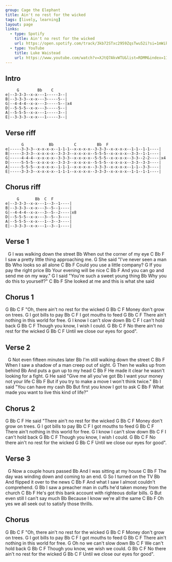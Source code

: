 ```yaml
---
group: Cage the Elephant
title: Ain't no rest for the wicked
tags: [lively, learning]
layout: page
links:
  - type: Spotify
    title: Ain't no rest for the wicked
    url: https://open.spotify.com/track/3kb72STxc2959ZqsTwu52i?si=1mWiklwhRxexWZFwMwfSKQ
  - type: YouTube
    title: Luke Waistead
    url: https://www.youtube.com/watch?v=XJtQ7AkvWTU&list=RDMM&index=11&ab_channel=LukeWalstead
---
```


## Intro

```chordpro
     G        Bb    C
e|--3-3-3--x-x---1-----3--|
B|--3-3-3--x-x---3-----5--|
G|--4-4-4--x-x---3-----5--|x4
D|--5-5-5--x-x---3-----5--|
A|--5-5-5--x-x---1-----3--|
E|--3-3-3--x-x---1-----3--|
```
 
## Verse riff

```chordpro
       G           Bb         C         Bb  F
e|-----3-3-3--x-x-x-x--1-1-1--x-x-x-x--3-3-3--x-x-x-x--1-1--1-1----|
B|-----3-3-3--x-x-x-x--3-3-3--x-x-x-x--5-5-5--x-x-x-x--3-3--1-1----|
G|-----4-4-4--x-x-x-x--3-3-3--x-x-x-x--5-5-5--x-x-x-x--3-3--2-2----|x4
D|-----5-5-5--x-x-x-x--3-3-3--x-x-x-x--5-5-5--x-x-x-x--3-3--3-3----|
A|-----5-5-5--x-x-x-x--1-1-1--x-x-x-x--3-3-3--x-x-x-x--1-1--3-3----|
E|-----3-3-3--x-x-x-x--1-1-1--x-x-x-x--3-3-3--x-x-x-x--1-1--1-1----|
```
 
## Chorus riff

```chordpro
     G       Bb  C  F
e|--3-3-3--x-x---1--3--1----|
B|--3-3-3--x-x---3--5--1----|
G|--4-4-4--x-x---3--5--2----|x8
D|--5-5-5--x-x---3--5--3----|
A|--5-5-5--x-x---1--3--3----|
E|--3-3-3--x-x---1--3--1----|
```

## Verse 1

&nbsp;         G
I was walking down the street
               Bb
When out the corner of my eye
          C                   Bb      F
I saw a pretty little thing approaching me.
                G
She said "I've never seen a man
      Bb
Who looks so all alone
            C          Bb    F
Could you use a little company?
        G
If you pay the right price
       Bb
Your evening will be nice
            C                 Bb     F
And you can go and send me on my way."
                 G
I said "You're such a sweet young thing
        Bb
Why you do this to yourself?"
      C               Bb                F
She looked at me and this is what she said

## Chorus 1

 G                                 Bb C F
"Oh, there ain't no rest for the wicked
 G                  Bb C F
Money don't grow on trees.
   G
I got bills to pay
       Bb C F
I got mouths to feed
             G                       Bb C F
There ain't nothing in this world for free.
         G
I know I can't slow down
   Bb C F
I can't hold back
            G                  Bb C F
Though you know, I wish I could.
          G                      Bb C F
No there ain't no rest for the wicked
         G                    Bb C F
Until we close our eyes for good".

## Verse 2

&nbsp;         G
Not even fifteen minutes later
               Bb
I'm still walking down the street
          C                   Bb      F
When I saw a shadow of a man creep out of sight.
                G
Then he walks up from behind
      Bb
And puts a gun up to my head
            C          Bb    F
He made it clear he wasn't looking for a fight.
               G
He said "Give me all you've got
      Bb
I want your money not your life
            C          Bb    F
But if you try to make a move I won't think twice."
               Bb
I said "You can have my cash
      Bb
But first you know I got to ask
            C          Bb    F
What made you want to live this kind of life?"

## Chorus 2

 G                                 Bb C F
He said "There ain't no rest for the wicked
 G                     Bb C F
Money don't grow on trees.
   G
I got bills to pay
       Bb C F
I got mouths to feed
            G                       Bb C F
There ain't nothing in this world for free.
         G
I know I can't slow down
   Bb C F
I can't hold back
            G                  Bb C F
Though you know, I wish I could.
          G                      Bb C F
No there ain't no rest for the wicked
         G                    Bb C F
Until we close our eyes for good".

## Verse 3

&nbsp;         G
Now a couple hours passed
               Bb
And I was sitting at my house
            C          Bb    F
The day was winding down and coming to an end.
          G
So I turned on the TV
               Bb
And flipped it over to the news
            C          Bb    F
And what I saw I almost couldn't comprehend.
          G                                      Bb
I saw a preacher man in cuffs he'd taken money from the church
            C          Bb    F
He's got this bank account with righteous dollar bills.
               G
But even still I can't say much
               Bb
Because I know we're all the same
            C          Bb    F
Oh yes we all seek out to satisfy those thrills.

## Chorus

 G                                 Bb C F
"Oh, there ain't no rest for the wicked
 G                  Bb C F
Money don't grow on trees.
   G
I got bills to pay
       Bb C F
I got mouths to feed
             G                       Bb C F
There ain't nothing in this world for free.
         G
Oh no we can't slow down
   Bb C F
We can't hold back
            G                  Bb C F
Though you know, we wish we could.
          G                      Bb C F
No there ain't no rest for the wicked
         G                    Bb C F
Until we close our eyes for good".
